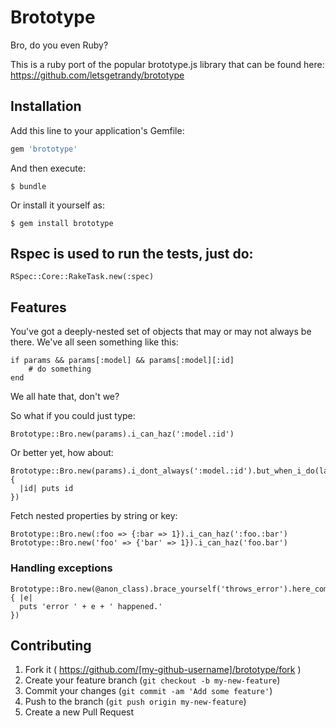 # Brototype

Bro, do you even Ruby?

This is a ruby port of the popular brototype.js library that can be found here:
https://github.com/letsgetrandy/brototype



## Installation

Add this line to your application's Gemfile:

```ruby
gem 'brototype'
```

And then execute:

    $ bundle

Or install it yourself as:

    $ gem install brototype

## Rspec is used to run the tests, just do:

```
RSpec::Core::RakeTask.new(:spec)
```

## Features

You've got a deeply-nested set of objects that may or may not always be there.
We've all seen something like this:

```
if params && params[:model] && params[:model][:id]
    # do something
end
```

We all hate that, don't we?

So what if you could just type:
```
Brototype::Bro.new(params).i_can_haz(':model.:id')
```

Or better yet, how about:
```
Brototype::Bro.new(params).i_dont_always(':model.:id').but_when_i_do(lambda {
  |id| puts id
})
```

Fetch nested properties by string or key:
```
Brototype::Bro.new(:foo => {:bar => 1}).i_can_haz(':foo.:bar')
Brototype::Bro.new('foo' => {'bar' => 1}).i_can_haz('foo.bar')
```

### Handling exceptions
```
Brototype::Bro.new(@anon_class).brace_yourself('throws_error').here_come_the_errors(lambda { |e|
  puts 'error ' + e + ' happened.'
})
```

## Contributing

1. Fork it ( https://github.com/[my-github-username]/brototype/fork )
2. Create your feature branch (`git checkout -b my-new-feature`)
3. Commit your changes (`git commit -am 'Add some feature'`)
4. Push to the branch (`git push origin my-new-feature`)
5. Create a new Pull Request

